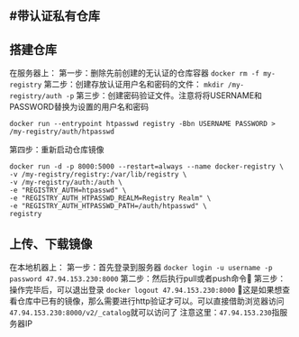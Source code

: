 #带认证私有仓库
---
## 搭建仓库
在服务器上：
第一步：删除先前创建的无认证的仓库容器
`docker rm -f my-registry`
第二步：创建存放认证用户名和密码的文件：
`mkdir /my-registry/auth -p`
第三步：创建密码验证文件。注意将将USERNAME和PASSWORD替换为设置的用户名和密码
```
docker run --entrypoint htpasswd registry -Bbn USERNAME PASSWORD > /my-registry/auth/htpasswd
```
第四步：重新启动仓库镜像
```
docker run -d -p 8000:5000 --restart=always --name docker-registry \
-v /my-registry/registry:/var/lib/registry \
-v /my-registry/auth:/auth \
-e "REGISTRY_AUTH=htpasswd" \
-e "REGISTRY_AUTH_HTPASSWD_REALM=Registry Realm" \
-e "REGISTRY_AUTH_HTPASSWD_PATH=/auth/htpasswd" \
registry
```


## 上传、下载镜像
在本地机器上：
第一步：首先登录到服务器
`docker login -u username -p password 47.94.153.230:8000`
第二步：然后执行pull或者push命令
第三步：操作完毕后，可以退出登录
`docker logout 47.94.153.230:8000`
这是如果想查看仓库中已有的镜像，那么需要进行http验证才可以。可以直接借助浏览器访问`47.94.153.230:8000/v2/_catalog`就可以访问了
注意这里：`47.94.153.230`指服务器IP

